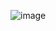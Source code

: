 ![image](https://github.com/anaungureanu03/Advanced-Programming-2024/assets/126103134/e660d6c2-bf86-4171-a950-629266425e30)
